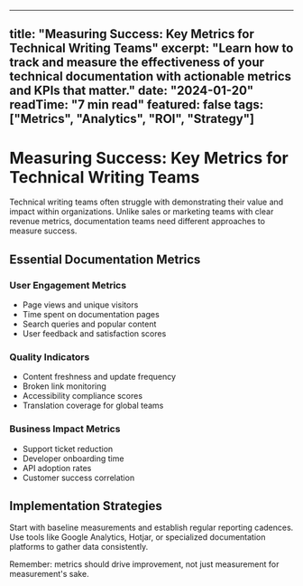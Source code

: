 
---
title: "Measuring Success: Key Metrics for Technical Writing Teams"
excerpt: "Learn how to track and measure the effectiveness of your technical documentation with actionable metrics and KPIs that matter."
date: "2024-01-20"
readTime: "7 min read"
featured: false
tags: ["Metrics", "Analytics", "ROI", "Strategy"]
---

# Measuring Success: Key Metrics for Technical Writing Teams

Technical writing teams often struggle with demonstrating their value and impact within organizations. Unlike sales or marketing teams with clear revenue metrics, documentation teams need different approaches to measure success.

## Essential Documentation Metrics

### User Engagement Metrics
- Page views and unique visitors
- Time spent on documentation pages
- Search queries and popular content
- User feedback and satisfaction scores

### Quality Indicators
- Content freshness and update frequency
- Broken link monitoring
- Accessibility compliance scores
- Translation coverage for global teams

### Business Impact Metrics
- Support ticket reduction
- Developer onboarding time
- API adoption rates
- Customer success correlation

## Implementation Strategies

Start with baseline measurements and establish regular reporting cadences. Use tools like Google Analytics, Hotjar, or specialized documentation platforms to gather data consistently.

Remember: metrics should drive improvement, not just measurement for measurement's sake.
